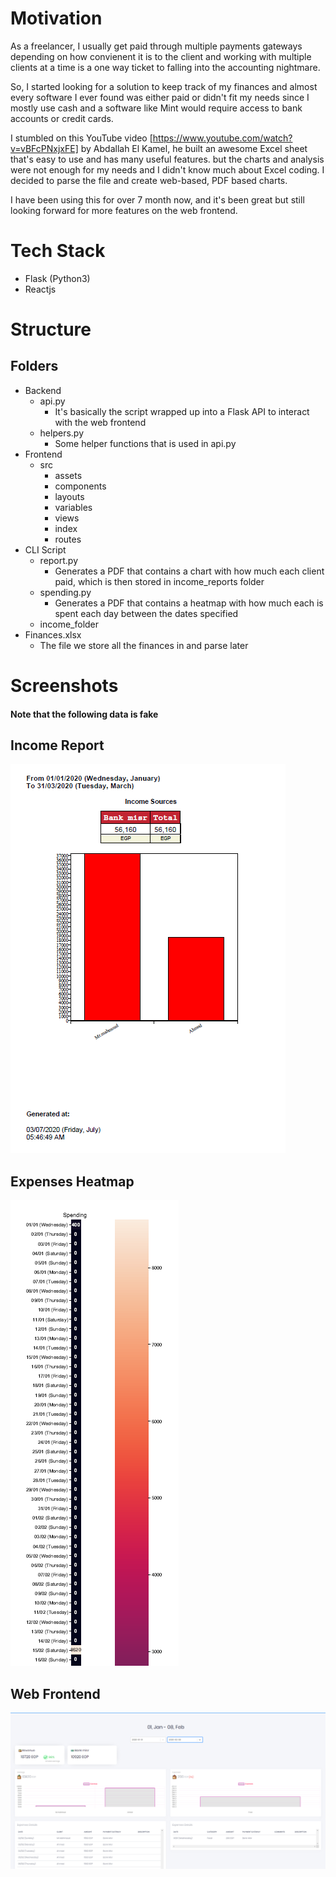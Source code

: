 # Motivation
As a freelancer, I usually get paid through multiple payments gateways depending on how convienent it is to the client and working with multiple clients at a time is a one way ticket to falling into the accounting nightmare.

So, I started looking for a solution to keep track of my finances and almost every software I ever found was either paid or didn't fit my needs since I mostly use cash and a software like Mint would require access to bank accounts or credit cards.

I stumbled on this YouTube video [https://www.youtube.com/watch?v=vBFcPNxjxFE] by Abdallah El Kamel, he built an awesome Excel sheet that's easy to use and has many useful features. but the charts and analysis were not enough for my needs and I didn't know much about Excel coding. I decided to parse the file and create web-based, PDF based charts.

I have been using this for over 7 month now, and it's been great but still looking forward for more features on the web frontend.

# Tech Stack
 - Flask (Python3)
 - Reactjs

# Structure
## Folders
 - Backend
    - api.py
        - It's basically the script wrapped up into a Flask API to interact with the web frontend
    - helpers.py
        - Some helper functions that is used in api.py
 - Frontend
    - src
        - assets
        - components
        - layouts
        - variables
        - views
        - index
        - routes
 - CLI Script
    - report.py
        - Generates a PDF that contains a chart with how much each client paid, which is then stored in income_reports folder
    - spending.py
        - Generates a PDF that contains a heatmap with how much each is spent each day between the dates specified
    - income_folder
  - Finances.xlsx
    - The file we store all the finances in and parse later

# Screenshots
#### Note that the following data is fake

## Income Report
![alt text](https://raw.githubusercontent.com/SharlSherif/Finance-Dashboard/master/Screenshots/pdf%20report.PNG "Income Report")

## Expenses Heatmap
![alt text](https://raw.githubusercontent.com/SharlSherif/Finance-Dashboard/master/Screenshots/heatmap.PNG "Expenses Heatmap")

## Web Frontend
![alt text](https://raw.githubusercontent.com/SharlSherif/Finance-Dashboard/master/Screenshots/Web.png "Expenses Heatmap")
